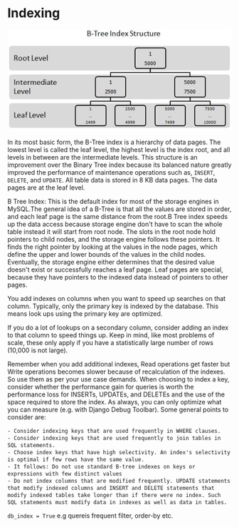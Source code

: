 Indexing
========
![](../images/b-tree.png)

In its most basic form, the B-Tree index is a hierarchy of data pages. The lowest level is called the leaf level, the highest level is the index root, and all levels in between are the intermediate levels. This structure is an improvement over the Binary Tree index because its balanced nature greatly improved the performance of maintenance operations such as, `INSERT`, `DELETE`, and `UPDATE`.
All table data is stored in 8 KB data pages. The data pages are at the leaf level.

B Tree Index:
This is the default index for most of the storage engines in MySQL.The general idea of a B-Tree is that all the values are stored in order, and each leaf page is the same distance from the root.B Tree index speeds up the data access because storage engine don't have to scan the whole table instead it will start from root node. The slots in the root node hold pointers to child nodes, and the storage engine follows these pointers. It finds the right pointer by looking at the values in the node pages, which define the upper and lower bounds of the values in the child nodes. Eventually, the storage engine either determines that the desired value doesn't exist or successfully reaches a leaf page. Leaf pages are special, because they have pointers to the indexed data instead of pointers to other pages.

You add indexes on columns when you want to speed up searches on that column. Typically, only the primary key is indexed by the database. This means look ups using the primary key are optimized.

If you do a lot of lookups on a secondary column, consider adding an index to that column to speed things up.
Keep in mind, like most problems of scale, these only apply if you have a statistically large number of rows (10,000 is not large).

Remember when you add additional indexes, Read operations get faster but Write operations becomes slower because of recalculation of the indexes. So use them as per your use case demands.
When choosing to index a key, consider whether the performance gain for queries is worth the performance loss for INSERTs, UPDATEs, and DELETEs and the use of the space required to store the index. As always, you can only optimize what you can measure (e.g. with Django Debug Toolbar). Some general points to consider are:

    - Consider indexing keys that are used frequently in WHERE clauses.
    - Consider indexing keys that are used frequently to join tables in SQL statements.
    - Choose index keys that have high selectivity. An index's selectivity is optimal if few rows have the same value.
    - It follows: Do not use standard B-tree indexes on keys or expressions with few distinct values
    - Do not index columns that are modified frequently. UPDATE statements that modify indexed columns and INSERT and DELETE statements that modify indexed tables take longer than if there were no index. Such SQL statements must modify data in indexes as well as data in tables.

`db_index = True`  e.g quereis frequent filter, order-by etc.


